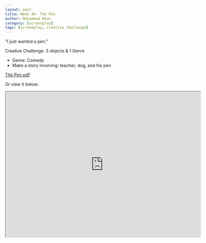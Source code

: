 ```yaml
---
layout: post
title: Week 46- The Pen
author: Mohammad Khan
category: [screenplay]
tags: [screenplay, creative challenge]
---
```

"I just wanted a pen."


Creative Challenge: 3 objects & 1 Genre
- Genre: Comedy
- Make a story involving: teacher, dog, and his pen

<p><a href="https://drive.google.com/file/d/15WAqeEKesvd9q7vpRdULIm9TVUOMDmUv/view?usp=sharing">
The Pen.pdf</a></p>


Or view it below: 
<iframe src="https://drive.google.com/file/d/15WAqeEKesvd9q7vpRdULIm9TVUOMDmUv/preview" width="640" height="480" allow="autoplay"></iframe>